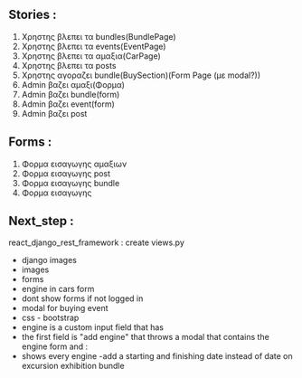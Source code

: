 ## Stories :
  1. Χρηστης βλεπει τα bundles(BundlePage)
  2. Χρηστης βλεπει τα events(EventPage)
  3. Χρηστης βλεπει τα αμαξια(CarPage)
  4. Χρηστης βλεπει τα posts
  5. Χρηστης αγοραζει bundle(BuySection)(Form Page (με modal?))
  6. Admin βαζει αμαξι(Φορμα)
  7. Admin βαζει bundle(form)
  8. Admin βαζει event(form)
  9. Admin βαζει post
## Forms :
  1. Φορμα εισαγωγης αμαξιων
  2. Φορμα εισαγωγης post
  3. Φορμα εισαγωγης bundle
  4. Φορμα εισαγωγης
## Next_step :
  react_django_rest_framework :
  create views.py

- django images
- images
- forms
- engine in cars form
- dont show forms if not logged in
- modal for buying event
- css - bootstrap
- engine is a  custom input field that has
- the first field is "add engine" that throws a modal that contains the engine form and :
- shows every engine
-add a starting and finishing date instead of date on excursion exhibition bundle
